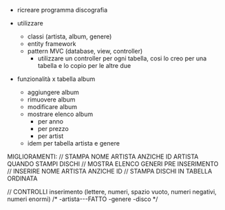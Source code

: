 
- ricreare programma discografia

- utilizzare
    - classi (artista, album, genere)
    - entity framework
    - pattern MVC (database, view, controller)
        - utilizzare un controller per ogni tabella, cosi lo creo per una tabella e lo copio per le altre due

- funzionalità x tabella album
    - aggiungere album
    - rimuovere album
    - modificare album
    - mostrare elenco album
        - per anno
        - per prezzo
        - per artist
    - idem per tabella artista e genere


MIGLIORAMENTI:
//  STAMPA NOME ARTISTA ANZICHE ID ARTISTA QUANDO STAMPI DISCHI
//  MOSTRA ELENCO GENERI PRE INSERIMENTO
//  INSERIRE NOME ARTISTA ANZICHE ID
//  STAMPA DISCHI IN TABELLA ORDINATA



//  CONTROLLI inserimento (lettere, numeri, spazio vuoto, numeri negativi, numeri enormi)
/*  -artista---FATTO
    -genere
    -disco
*/
